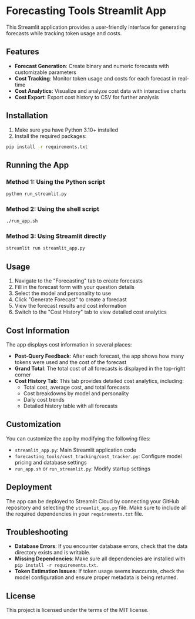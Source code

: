 # Forecasting Tools Streamlit App

This Streamlit application provides a user-friendly interface for generating forecasts while tracking token usage and costs.

## Features

- **Forecast Generation**: Create binary and numeric forecasts with customizable parameters
- **Cost Tracking**: Monitor token usage and costs for each forecast in real-time
- **Cost Analytics**: Visualize and analyze cost data with interactive charts
- **Cost Export**: Export cost history to CSV for further analysis

## Installation

1. Make sure you have Python 3.10+ installed
2. Install the required packages:

```bash
pip install -r requirements.txt
```

## Running the App

### Method 1: Using the Python script

```bash
python run_streamlit.py
```

### Method 2: Using the shell script

```bash
./run_app.sh
```

### Method 3: Using Streamlit directly

```bash
streamlit run streamlit_app.py
```

## Usage

1. Navigate to the "Forecasting" tab to create forecasts
2. Fill in the forecast form with your question details
3. Select the model and personality to use
4. Click "Generate Forecast" to create a forecast
5. View the forecast results and cost information
6. Switch to the "Cost History" tab to view detailed cost analytics

## Cost Information

The app displays cost information in several places:

- **Post-Query Feedback**: After each forecast, the app shows how many tokens were used and the cost of the forecast
- **Grand Total**: The total cost of all forecasts is displayed in the top-right corner
- **Cost History Tab**: This tab provides detailed cost analytics, including:
  - Total cost, average cost, and total forecasts
  - Cost breakdowns by model and personality
  - Daily cost trends
  - Detailed history table with all forecasts

## Customization

You can customize the app by modifying the following files:

- `streamlit_app.py`: Main Streamlit application code
- `forecasting_tools/cost_tracking/cost_tracker.py`: Configure model pricing and database settings
- `run_app.sh` or `run_streamlit.py`: Modify startup settings

## Deployment

The app can be deployed to Streamlit Cloud by connecting your GitHub repository and selecting the `streamlit_app.py` file. Make sure to include all the required dependencies in your `requirements.txt` file.

## Troubleshooting

- **Database Errors**: If you encounter database errors, check that the data directory exists and is writable.
- **Missing Dependencies**: Make sure all dependencies are installed with `pip install -r requirements.txt`.
- **Token Estimation Issues**: If token usage seems inaccurate, check the model configuration and ensure proper metadata is being returned.

## License

This project is licensed under the terms of the MIT license. 